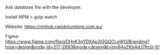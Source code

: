 Ask database file with the developer.

Install NPM > gulp watch

Website: https://myhub.rapidplumbing.com.au/

Figma: https://www.figma.com/file/eDHnK3nYDXAp2jGQQCLgWO/Branding?type=design&node-id=217-2893&mode=design&t=Iqy64oZKb4dJ7hcG-0/
